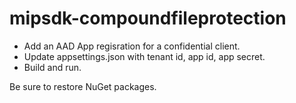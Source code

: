 # mipsdk-compoundfileprotection

- Add an AAD App regisration for a confidential client.
- Update appsettings.json with tenant id, app id, app secret. 
- Build and run.

Be sure to restore NuGet packages. 
